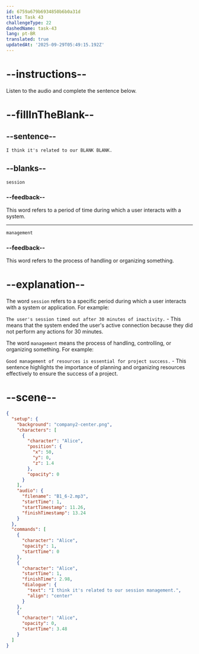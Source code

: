 ```yaml
---
id: 6759a679b6934850b6b0a31d
title: Task 43
challengeType: 22
dashedName: task-43
lang: pt-BR
translated: true
updatedAt: '2025-09-29T05:49:15.192Z'
---
```


<!-- (audio) Alice: I think it's related to our session management. -->

# --instructions--

Listen to the audio and complete the sentence below.

# --fillInTheBlank--

## --sentence--

`I think it's related to our BLANK BLANK.`

## --blanks--

`session`

### --feedback--

This word refers to a period of time during which a user interacts with a system.

---

`management`

### --feedback--

This word refers to the process of handling or organizing something.

# --explanation--

The word `session` refers to a specific period during which a user interacts with a system or application. For example:

`The user's session timed out after 30 minutes of inactivity.` - This means that the system ended the user's active connection because they did not perform any actions for 30 minutes.

The word `management` means the process of handling, controlling, or organizing something. For example:

`Good management of resources is essential for project success.` - This sentence highlights the importance of planning and organizing resources effectively to ensure the success of a project.

# --scene--

```json
{
  "setup": {
    "background": "company2-center.png",
    "characters": [
      {
        "character": "Alice",
        "position": {
          "x": 50,
          "y": 0,
          "z": 1.4
        },
        "opacity": 0
      }
    ],
    "audio": {
      "filename": "B1_6-2.mp3",
      "startTime": 1,
      "startTimestamp": 11.26,
      "finishTimestamp": 13.24
    }
  },
  "commands": [
    {
      "character": "Alice",
      "opacity": 1,
      "startTime": 0
    },
    {
      "character": "Alice",
      "startTime": 1,
      "finishTime": 2.98,
      "dialogue": {
        "text": "I think it's related to our session management.",
        "align": "center"
      }
    },
    {
      "character": "Alice",
      "opacity": 0,
      "startTime": 3.48
    }
  ]
}
```
